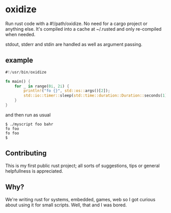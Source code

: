 oxidize
=======

Run rust code with a #!/path/oxidize. No need for a cargo project or anything else. It's compiled into a cache at ~/.rusted and only re-compiled when needed.

stdout, stderr and stdin are handled as well as argument passing.

example
------

```rust
#!/usr/bin/oxidize

fn main() {
    for _ in range(0i, 2i) {
        println!("fo {}", std::os::args()[2]);
        std::io::timer::sleep(std::time::duration::Duration::seconds(1))
    }
}
```

and then run as usual
```
$ ./myscript foo bahr
fo foo
fo foo
$
```

Contributing
---------

This is my first public rust project; all sorts of suggestions, tips or general helpfullness is appreciated.

Why?
-----
We're writing rust for systems, embedded, games, web so I got curious about using it for small scripts.
Well, that and I was bored.

